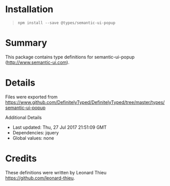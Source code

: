 # Installation
> `npm install --save @types/semantic-ui-popup`

# Summary
This package contains type definitions for semantic-ui-popup (http://www.semantic-ui.com).

# Details
Files were exported from https://www.github.com/DefinitelyTyped/DefinitelyTyped/tree/master/types/semantic-ui-popup

Additional Details
 * Last updated: Thu, 27 Jul 2017 21:51:09 GMT
 * Dependencies: jquery
 * Global values: none

# Credits
These definitions were written by Leonard Thieu <https://github.com/leonard-thieu>.
